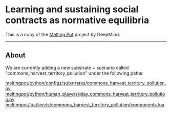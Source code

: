 # Learning and sustaining social contracts as normative equilibria

This is a copy of the [Melting Pot](https://github.com/deepmind/meltingpot) project by DeepMind. 

---

## About
We are currently adding a new substrate + scenario called "commons_harvest_territory_pollution" under the following paths:

[meltingpot/python/configs/substrates/commons_harvest_territory_pollution.py](https://github.com/ninell-oldenburg/social-contracts/meltingpot/python/configs/substrates/commons_harvest_territory_pollution.py)
[meltingpot/python/human_players/play_commons_harvest_territory_pollution.py
](https://github.com/ninell-oldenburg/social-contracts/meltingpot/python/human_players/play_commons_harvest_territory_pollution.py
)
[meltingpot/lua/levels/commons_harvest_territory_pollution/components.lua](https://github.com/ninell-oldenburg/social-contracts/meltingpot/lua/levels/commons_harvest_territory_pollution/components.lua)
